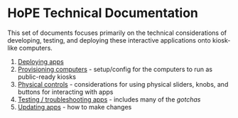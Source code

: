 # HoPE Technical Documentation

This set of documents focuses primarily on the technical considerations of developing, testing, and deploying these interactive applications onto kiosk-like computers.

1. [Deploying apps](deployment.md)
1. [Provisioning computers](provisioning.md) - setup/config for the computers to run as public-ready kiosks
1. [Physical controls](controls.md) - considerations for using physical sliders, knobs, and buttons for interacting with apps
1. [Testing / troubleshooting apps](gotchas.md) - includes many of the _gotchas_
1. [Updating apps](development.md) - how to make changes
